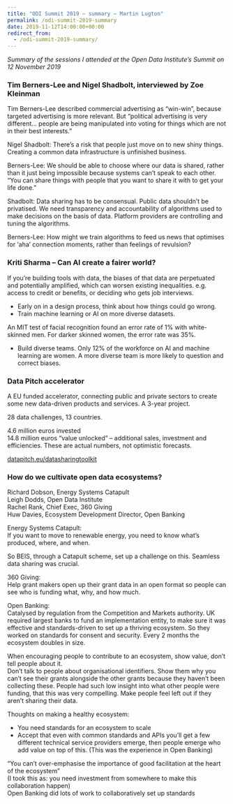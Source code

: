 ```yaml
---
title: "ODI Summit 2019 – summary – Martin Lugton"
permalink: /odi-summit-2019-summary
date: 2019-11-12T14:00:00+00:00
redirect_from:
  - /odi-summit-2019-summary/
---
```


*Summary of the sessions I attended at the Open Data Institute’s Summit on 12 November 2019*

### Tim Berners-Lee and Nigel Shadbolt, interviewed by Zoe Kleinman

Tim Berners-Lee described commercial advertising as “win-win”, because targeted advertising is more relevant. But “political advertising is very different… people are being manipulated into voting for things which are not in their best interests.”

Nigel Shadbolt: There’s a risk that people just move on to new shiny things. Creating a common data infrastructure is unfinished business.

Berners-Lee: We should be able to choose where our data is shared, rather than it just being impossible because systems can’t speak to each other. “You can share things with people that you want to share it with to get your life done.”

Shadbolt: Data sharing has to be consensual. Public data shouldn’t be privatised. We need transparency and accountability of algorithms used to make decisions on the basis of data. Platform providers are controlling and tuning the algorithms.

Berners-Lee: How might we train algorithms to feed us news that optimises for ‘aha’ connection moments, rather than feelings of revulsion?

### Kriti Sharma – Can AI create a fairer world?

If you’re building tools with data, the biases of that data are perpetuated and potentially amplified, which can worsen existing inequalities. e.g. access to credit or benefits, or deciding who gets job interviews.

- Early on in a design process, think about how things could go wrong.
- Train machine learning or AI on more diverse datasets.

An MIT test of facial recognition found an error rate of 1% with white-skinned men. For darker skinned women, the error rate was 35%.

- Build diverse teams. Only 12% of the workforce on AI and machine learning are women. A more diverse team is more likely to question and correct biases.

### Data Pitch accelerator

A EU funded accelerator, connecting public and private sectors to create some new data-driven products and services. A 3-year project.

28 data challenges, 13 countries.

4.6 million euros invested  
14.8 million euros “value unlocked” – additional sales, investment and efficiencies. These are actual numbers, not optimistic forecasts.

[datapitch.eu/datasharingtoolkit](https://datapitch.eu/datasharingtoolkit)

### How do we cultivate open data ecosystems?

Richard Dobson, Energy Systems Catapult  
Leigh Dodds, Open Data Institute  
Rachel Rank, Chief Exec, 360 Giving  
Huw Davies, Ecosystem Development Director, Open Banking

Energy Systems Catapult:  
If you want to move to renewable energy, you need to know what’s produced, where, and when.

So BEIS, through a Catapult scheme, set up a challenge on this. Seamless data sharing was crucial.

360 Giving:  
Help grant makers open up their grant data in an open format so people can see who is funding what, why, and how much.

Open Banking:  
Catalysed by regulation from the Competition and Markets authority. UK required largest banks to fund an implementation entity, to make sure it was effective and standards-driven to set up a thriving ecosystem. So they worked on standards for consent and security. Every 2 months the ecosystem doubles in size.

When encouraging people to contribute to an ecosystem, show value, don’t tell people about it.  
Don’t talk to people about organisational identifiers. Show them why you can’t see their grants alongside the other grants because they haven’t been collecting these. People had such low insight into what other people were funding, that this was very compelling. Make people feel left out if they aren’t sharing their data.

Thoughts on making a healthy ecosystem:

- You need standards for an ecosystem to scale
- Accept that even with common standards and APIs you’ll get a few different technical service providers emerge, then people emerge who add value on top of this. (This was the experience in Open Banking)

“You can’t over-emphasise the importance of good facilitation at the heart of the ecosystem”  
(I took this as: you need investment from somewhere to make this collaboration happen)  
Open Banking did lots of work to collaboratively set up standards